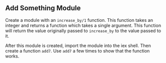 ## Add Something Module
Create a module with an `increase_by/1` function. This function takes an integer and returns a function which takes a single argument. This function will return the value originally passed to `increase_by` to the value passed to it.

After this module is created, import the module into the iex shell. Then create a function `add7`. Use `add7` a few times to show that the function works.